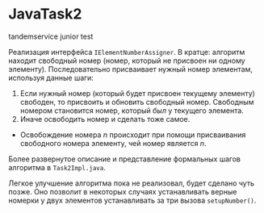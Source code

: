 JavaTask2
=========

tandemservice junior test

Реализация интерфейса `IElementNumberAssigner`.
В кратце: алгоритм находит свободный номер (номер, который не присвоен ни одному элементу). Последовательно присваивает нужный номер элементам, используя данные шаги:

1. Если нужный номер (который будет присвоен текущему элементу) свободен, то присвоить и обновить свободный номер. Свободным номером становится номер, который _был_ у текущего элемента.
2. Иначе освободить номер и сделать тоже самое.
  * Освобождение номера _n_ происходит при помощи присваивания свободного номера элементу, чей номер является _n_. 

Более развернутое описание и представление формальных шагов алгоритма в `Task2Impl.java`.

Легкое улучшение алгоритма пока не реализовал, будет сделано чуть позже. Оно позволит в некоторых случаях устанавливать верные номерки у двух элементов устанавливать за три вызова `setupNumber()`. 
